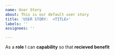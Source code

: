 ```yaml
---
name: User Story
about: This is our default user story
title: 'USER STORY:  <TITLE>'
labels: ''
assignees: ''

---
```


As a **role** I can **capability** so that **recieved benefit**

